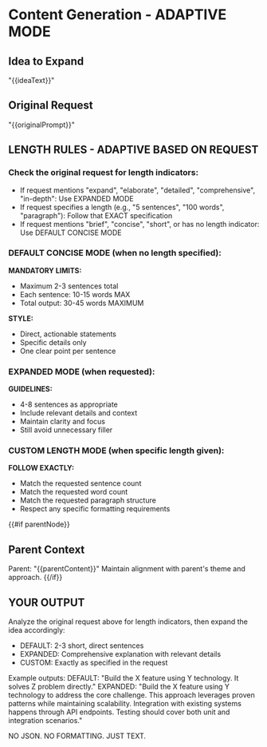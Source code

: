 # Content Generation - ADAPTIVE MODE

## Idea to Expand
"{{ideaText}}"

## Original Request
"{{originalPrompt}}"

## LENGTH RULES - ADAPTIVE BASED ON REQUEST

### Check the original request for length indicators:
- If request mentions "expand", "elaborate", "detailed", "comprehensive", "in-depth": Use EXPANDED MODE
- If request specifies a length (e.g., "5 sentences", "100 words", "paragraph"): Follow that EXACT specification
- If request mentions "brief", "concise", "short", or has no length indicator: Use DEFAULT CONCISE MODE

### DEFAULT CONCISE MODE (when no length specified):
**MANDATORY LIMITS:**
- Maximum 2-3 sentences total
- Each sentence: 10-15 words MAX
- Total output: 30-45 words MAXIMUM

**STYLE:**
- Direct, actionable statements
- Specific details only
- One clear point per sentence

### EXPANDED MODE (when requested):
**GUIDELINES:**
- 4-8 sentences as appropriate
- Include relevant details and context
- Maintain clarity and focus
- Still avoid unnecessary filler

### CUSTOM LENGTH MODE (when specific length given):
**FOLLOW EXACTLY:**
- Match the requested sentence count
- Match the requested word count
- Match the requested paragraph structure
- Respect any specific formatting requirements

{{#if parentNode}}
## Parent Context
Parent: "{{parentContent}}"
Maintain alignment with parent's theme and approach.
{{/if}}

## YOUR OUTPUT

Analyze the original request above for length indicators, then expand the idea accordingly:
- DEFAULT: 2-3 short, direct sentences
- EXPANDED: Comprehensive explanation with relevant details
- CUSTOM: Exactly as specified in the request

Example outputs:
DEFAULT: "Build the X feature using Y technology. It solves Z problem directly."
EXPANDED: "Build the X feature using Y technology to address the core challenge. This approach leverages proven patterns while maintaining scalability. Integration with existing systems happens through API endpoints. Testing should cover both unit and integration scenarios."

NO JSON. NO FORMATTING. JUST TEXT.